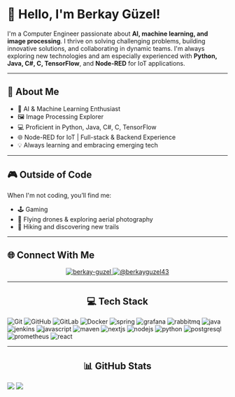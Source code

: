 # 👋 Hello, I'm Berkay Güzel!

I'm a Computer Engineer passionate about **AI, machine learning, and image processing**. I thrive on solving challenging problems, building innovative solutions, and collaborating in dynamic teams. I'm always exploring new technologies and am especially experienced with **Python, Java, C#, C, TensorFlow**, and **Node-RED** for IoT applications.

---

## 🚀 About Me

- 🧠 AI & Machine Learning Enthusiast
- 🖼️ Image Processing Explorer
- 💻 Proficient in Python, Java, C#, C, TensorFlow
- 🌐 Node-RED for IoT | Full-stack & Backend Experience
- 💡 Always learning and embracing emerging tech

---

## 🎮 Outside of Code

When I'm not coding, you’ll find me:
- 🕹️ Gaming
- 🚁 Flying drones & exploring aerial photography
- 🥾 Hiking and discovering new trails

---

## 🌐 Connect With Me

<p align="center">
  <a href="https://www.linkedin.com/in/berkay-g%C3%BCzel-5772351b7/" target="blank">
    <img src="https://img.shields.io/badge/linkedin-%230077B5.svg?&style=for-the-badge&logo=linkedin&logoColor=white" alt="berkay-guzel" />
  </a>
  <a href="https://medium.com/@berkayguzel43" target="blank">
    <img src="https://img.shields.io/badge/medium-%2312100E.svg?&style=for-the-badge&logo=medium&logoColor=white" alt="@berkayguzel43" />
  </a>
</p>

---

<h2 align="center"> 💻 Tech Stack</h2>
<p align="left">
  <img src="https://www.vectorlogo.zone/logos/git-scm/git-scm-ar21.svg" alt="Git"/>
  <img src="https://www.vectorlogo.zone/logos/github/github-icon.svg" alt="GitHub"/>
  <img src="https://www.vectorlogo.zone/logos/gitlab/gitlab-ar21.svg" alt="GitLab"/>
  <img src="https://www.vectorlogo.zone/logos/docker/docker-ar21.svg" alt="Docker"/>
  <img src="https://www.vectorlogo.zone/logos/springio/springio-ar21.svg" alt="spring"/>
  <img src="https://www.vectorlogo.zone/logos/grafana/grafana-ar21.svg" alt="grafana"/>
  <img src="https://www.vectorlogo.zone/logos/rabbitmq/rabbitmq-ar21.svg" alt="rabbitmq"/>
  <img src="https://www.vectorlogo.zone/logos/java/java-ar21.svg" alt="java"/>
  <img src="https://www.vectorlogo.zone/logos/jenkins/jenkins-ar21.svg" alt="jenkins"/>
  <img src="https://www.vectorlogo.zone/logos/javascript/javascript-ar21.svg" alt="javascript"/>
  <img src="https://www.vectorlogo.zone/logos/apache_maven/apache_maven-ar21.svg" alt="maven"/>
  <img src="https://www.vectorlogo.zone/logos/nextjs/nextjs-ar21.svg" alt="nextjs"/>
  <img src="https://www.vectorlogo.zone/logos/nodejs/nodejs-ar21.svg" alt="nodejs"/>
  <img src="https://www.vectorlogo.zone/logos/python/python-ar21.svg" alt="python"/>
  <img src="https://www.vectorlogo.zone/logos/postgresql/postgresql-ar21.svg" alt="postgresql"/>
  <img src="https://www.vectorlogo.zone/logos/prometheusio/prometheusio-ar21.svg" alt="prometheus"/>
  <img src="https://www.vectorlogo.zone/logos/reactjs/reactjs-ar21.svg" alt="react"/>
</p>

---

<h2 align="center">📊 GitHub Stats</h2>
<p align="left">
 <img src="https://github-readme-stats.vercel.app/api?username=berkayguzel06&show_icons=true&theme=dark"/>
 <img src="https://github-readme-stats.vercel.app/api/top-langs/?username=berkayguzel06&theme=dark&hide_border=false&include_all_commits=true&count_private=true&layout=compact"/>
</p>
